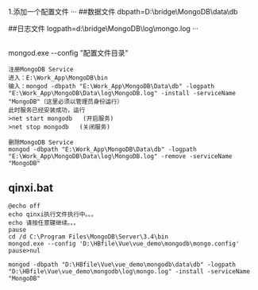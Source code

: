 1.添加一个配置文件
···
##数据文件
dbpath=D:\bridge\MongoDB\data\db
 
##日志文件
logpath=d:\bridge\MongoDB\log\mongo.log
···

##
mongod.exe --config "配置文件目录"

```
注册MongoDB Service
进入：E:\Work_App\MongoDB\bin
输入：mongod -dbpath "E:\Work_App\MongoDB\Data\db" -logpath "E:\Work_App\MongoDB\Data\log\MongoDB.log" -install -serviceName "MongoDB"（这里必须以管理员身份运行）
此时服务已经安装成功，运行
>net start mongodb   (开启服务)
>net stop mongodb   (关闭服务)
```

```
删除MongoDB Service
mongod -dbpath "E:\Work_App\MongoDB\Data\db" -logpath "E:\Work_App\MongoDB\Data\log\MongoDB.log" -remove -serviceName "MongoDB"
```


## qinxi.bat
```
@echo off
echo qinxi执行文件执行中。。。
echo 请按任意键继续。。。
pause
cd /d C:\Program Files\MongoDB\Server\3.4\bin
mongod.exe --config 'D:\HBfile\Vue\vue_demo\mongodb\mongo.config'
pause>nul

mongod -dbpath "D:\HBfile\Vue\vue_demo\mongodb\data\db" -logpath "D:\HBfile\Vue\vue_demo\mongodb\log\mongo.log" -install -serviceName "MongoDB"
```
